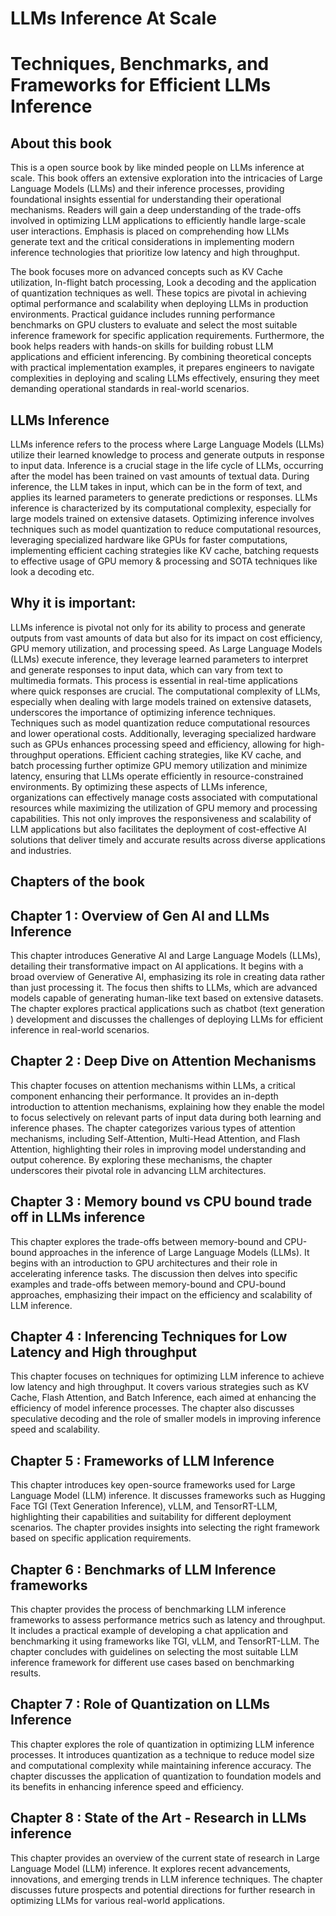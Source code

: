 # LLMs Inference At Scale
# Techniques, Benchmarks, and Frameworks for Efficient LLMs Inference

## About this book 

This is a open source book by like minded people on LLMs inference at scale.  This book offers an extensive exploration into the intricacies of Large Language Models (LLMs) and their inference processes, providing foundational insights essential for understanding their operational mechanisms. Readers will gain a deep understanding of the trade-offs involved in optimizing LLM applications to efficiently handle large-scale user interactions. Emphasis is placed on comprehending how LLMs generate text and the critical considerations in implementing modern inference technologies that prioritize low latency and high throughput.

The book focuses more on advanced concepts such as KV Cache utilization, In-flight batch processing, Look a decoding and the application of quantization techniques as well. These topics are pivotal in achieving optimal performance and scalability when deploying LLMs in production environments. Practical guidance includes running performance benchmarks on GPU clusters to evaluate and select the most suitable inference framework for specific application requirements.  Furthermore, the book helps readers with hands-on skills for building robust LLM applications and efficient inferencing. By combining theoretical concepts with practical implementation examples, it prepares engineers  to navigate complexities in deploying and scaling LLMs effectively, ensuring they meet demanding operational standards in real-world scenarios.

## LLMs Inference

LLMs inference refers to the process where Large Language Models (LLMs) utilize their learned knowledge to process and generate outputs in response to input data. Inference is a crucial stage in the life cycle of LLMs, occurring after the model has been trained on vast amounts of textual data. During inference, the LLM takes in input, which can be in the form of text, and applies its learned parameters to generate predictions or responses. LLMs inference is characterized by its computational complexity, especially for large models trained on extensive datasets. Optimizing inference involves techniques such as model quantization to reduce computational resources, leveraging specialized hardware like GPUs for faster computations, implementing efficient caching strategies like KV cache, batching requests to effective usage of GPU memory & processing and SOTA techniques like look a decoding etc. 

## Why it is important:

LLMs inference is pivotal not only for its ability to process and generate outputs from vast amounts of data but also for its impact on cost efficiency, GPU memory utilization, and processing speed. As Large Language Models (LLMs) execute inference, they leverage learned parameters to interpret and generate responses to input data, which can vary from text to multimedia formats. This process is essential in real-time applications where quick responses are crucial.  The computational complexity of LLMs, especially when dealing with large models trained on extensive datasets, underscores the importance of optimizing inference techniques. Techniques such as model quantization reduce computational resources and lower operational costs. Additionally, leveraging specialized hardware such as GPUs enhances processing speed and efficiency, allowing for high-throughput operations. Efficient caching strategies, like KV cache, and batch processing further optimize GPU memory utilization and minimize latency, ensuring that LLMs operate efficiently in resource-constrained environments. By optimizing these aspects of LLMs inference, organizations can effectively manage costs associated with computational resources while maximizing the utilization of GPU memory and processing capabilities. This not only improves the responsiveness and scalability of LLM applications but also facilitates the deployment of cost-effective AI solutions that deliver timely and accurate results across diverse applications and industries.

## Chapters of the book

## Chapter 1 :  Overview of Gen AI and LLMs Inference
This chapter introduces Generative AI and Large Language Models (LLMs), detailing their transformative impact on AI applications. It begins with a broad overview of Generative AI, emphasizing its role in creating data rather than just processing it. The focus then shifts to LLMs, which are advanced models capable of generating human-like text based on extensive datasets. The chapter explores practical applications such as chatbot (text generation ) development and discusses the challenges of deploying LLMs for efficient inference in real-world scenarios.

## Chapter 2 :  Deep Dive on Attention Mechanisms

This chapter focuses on attention mechanisms within LLMs, a critical component enhancing their performance. It provides an in-depth introduction to attention mechanisms, explaining how they enable the model to focus selectively on relevant parts of input data during both learning and inference phases. The chapter categorizes various types of attention mechanisms, including Self-Attention, Multi-Head Attention, and Flash Attention, highlighting their roles in improving model understanding and output coherence. By exploring these mechanisms, the chapter underscores their pivotal role in advancing LLM architectures.  

## Chapter 3 :  Memory bound vs CPU bound trade off in LLMs inference
This chapter explores the trade-offs between memory-bound and CPU-bound approaches in the inference of Large Language Models (LLMs). It begins with an introduction to GPU architectures and their role in accelerating inference tasks. The discussion then delves into specific examples and trade-offs between memory-bound and CPU-bound approaches, emphasizing their impact on the efficiency and scalability of LLM inference.

## Chapter 4 :  Inferencing Techniques for Low Latency and High throughput 
This chapter focuses on techniques for optimizing LLM inference to achieve low latency and high throughput. It covers various strategies such as KV Cache, Flash Attention, and Batch Inference, each aimed at enhancing the efficiency of model inference processes. The chapter also discusses speculative decoding and the role of smaller models in improving inference speed and scalability.  

## Chapter 5 :  Frameworks of LLM Inference
This chapter introduces key open-source frameworks used for Large Language Model (LLM) inference. It discusses frameworks such as Hugging Face TGI (Text Generation Inference), vLLM, and TensorRT-LLM, highlighting their capabilities and suitability for different deployment scenarios. The chapter provides insights into selecting the right framework based on specific application requirements.

## Chapter 6 :  Benchmarks of LLM Inference frameworks 
This chapter provides the process of benchmarking LLM inference frameworks to assess performance metrics such as latency and throughput. It includes a practical example of developing a chat application and benchmarking it using frameworks like TGI, vLLM, and TensorRT-LLM. The chapter concludes with guidelines on selecting the most suitable LLM inference framework for different use cases based on benchmarking results.

## Chapter 7 :  Role of Quantization on LLMs Inference
This chapter explores the role of quantization in optimizing LLM inference processes. It introduces quantization as a technique to reduce model size and computational complexity while maintaining inference accuracy. The chapter discusses the application of quantization to foundation models and its benefits in enhancing inference speed and efficiency.

## Chapter 8 :  State of the Art - Research in LLMs inference 
This chapter provides an overview of the current state of research in Large Language Model (LLM) inference. It explores recent advancements, innovations, and emerging trends in LLM inference techniques. The chapter discusses future prospects and potential directions for further research in optimizing LLMs for various real-world applications.





